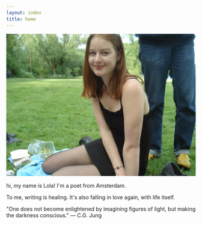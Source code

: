 ```yaml
---
layout: index
title: home
---
```


<div class="flex-layout">
  <div class="image-block">
    <img src="images/me.jpeg" alt="A description of the photo">
  </div>
  <div class="text-block">
    <p>hi, my name is Lola! I'm a poet from Amsterdam.</p>
    <p>To me, writing is healing. It's also falling in love again, with life itself.</p>
    <p>"One does not become enlightened by imagining figures of light, but making the darkness conscious." — C.G. Jung</p>
  </div>
</div>